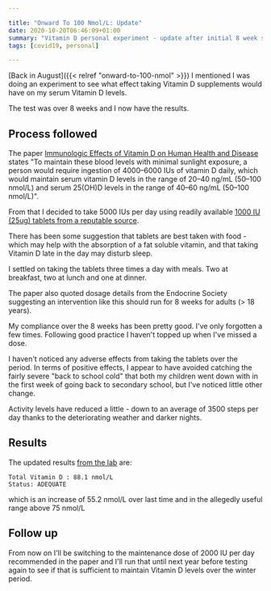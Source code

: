 ```yaml
---

title: "Onward To 100 Nmol/L: Update"
date: 2020-10-20T06:46:09+01:00
summary: "Vitamin D personal experiment - update after initial 8 week supplementation"
tags: [covid19, personal]

---
```


[Back in August]({{< relref "onward-to-100-nmol" >}}) I mentioned I was doing an experiment to see what effect taking Vitamin D supplements would have on my serum Vitamin D levels.

The test was over 8 weeks and I now have the results. 

## Process followed

The paper [Immunologic Effects of Vitamin D on Human Health and Disease][2] states "To maintain these blood levels with minimal sunlight exposure, a person would require ingestion of 4000–6000 IUs of vitamin D daily, which would maintain serum vitamin D levels in the range of 20–40 ng/mL (50–100 nmol/L) and serum 25(OH)D levels in the range of 40–60 ng/mL (50–100 nmol/L)".

From that I decided to take 5000 IUs per day using readily available [1000 IU (25ug) tablets from a reputable source][3]. 

There has been some suggestion that tablets are best taken with food - which may help with the absorption of a fat soluble vitamin, and that taking Vitamin D late in the day may disturb sleep.

I settled on taking the tablets three times a day with meals. Two at breakfast, two at lunch and one at dinner.

The paper also quoted dosage details from the Endocrine Society suggesting an intervention like this should run for 8 weeks for adults (> 18 years). 

My compliance over the 8 weeks has been pretty good. I've only forgotten a few times. Following good practice I haven't topped up when I've missed a dose.

I haven't noticed any adverse effects from taking the tablets over the period. In terms of positive effects, I appear to have avoided catching the fairly severe "back to school cold" that both my children went down with in the first week of going back to secondary school, but I've noticed little other change.

Activity levels have reduced a little - down to an average of 3500 steps per day thanks to the deteriorating weather and darker nights.

## Results

The updated results [from the lab](https://www.vitamindtest.org.uk) are:

```
Total Vitamin D : 88.1 nmol/L
Status: ADEQUATE
```

which is an increase of 55.2 nmol/L over last time and in the allegedly useful range above 75 nmol/L

## Follow up

From now on I'll be switching to the maintenance dose of 2000 IU per day recommended in the paper and I'll run that until next year before testing again to see if that is sufficient to maintain Vitamin D levels over the winter period.

[2]: https://wwwpi.com/2072-6643/12/7/2097/htm
[3]: https://www.boots.com/boots-high-strength-vitamin-d-180-tablets-10274992

